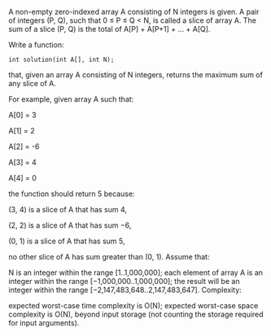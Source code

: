 A non-empty zero-indexed array A consisting of N integers is given. A pair of integers (P, Q), such that 0 ≤ P ≤ Q < N, is called a slice of array A. The sum of a slice (P, Q) is the total of A[P] + A[P+1] + ... + A[Q].

Write a function:

    int solution(int A[], int N);

that, given an array A consisting of N integers, returns the maximum sum of any slice of A.

For example, given array A such that:

A[0] = 3

A[1] = 2

A[2] = -6

A[3] = 4 

A[4] = 0

the function should return 5 because:

(3, 4) is a slice of A that has sum 4,

(2, 2) is a slice of A that has sum −6,

(0, 1) is a slice of A that has sum 5,

no other slice of A has sum greater than (0, 1).
Assume that:

N is an integer within the range [1..1,000,000];
each element of array A is an integer within the range [−1,000,000..1,000,000];
the result will be an integer within the range [−2,147,483,648..2,147,483,647].
Complexity:

expected worst-case time complexity is O(N);
expected worst-case space complexity is O(N), beyond input storage (not counting the storage required for input arguments).
